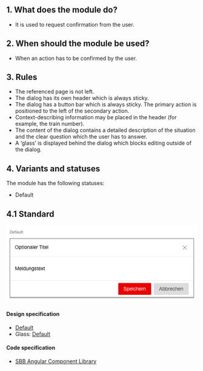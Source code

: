## 1. What does the module do?
* It is used to request confirmation from the user.


## 2. When should the module be used?
* When an action has to be confirmed by the user.


## 3. Rules
* The referenced page is not left.
* The dialog has its own header which is always sticky.
* The dialog has a button bar which is always sticky. The primary action is positioned to the left of the secondary action.
* Context-describing information may be placed in the header (for example, the train number).
* The content of the dialog contains a detailed description of the situation and the clear question which the user has to answer.
* A ‘glass’ is displayed behind the dialog which blocks editing outside of the dialog.


## 4. Variants and statuses
The module has the following statuses:
* Default

## 4.1 Standard
![Image of the dialog module](https://raw.githubusercontent.com/sbb-design-systems/design-system-webapp-documentation/master/documentation/modules/dialog/images/dialog_default.png 'class: image')

#### Design specification
* [Default](https://www.sketch.com/s/58b25e4c-bf9c-4f74-973f-503538fcbea2/a/JRAJp5#Inspector)
* Glass: [Default](https://www.sketch.com/s/58b25e4c-bf9c-4f74-973f-503538fcbea2/a/vjRQvb#Inspector)

#### Code specification
* [SBB Angular Component Library](https://sbb-angular.app.sbb.ch/business/components/dialog)
